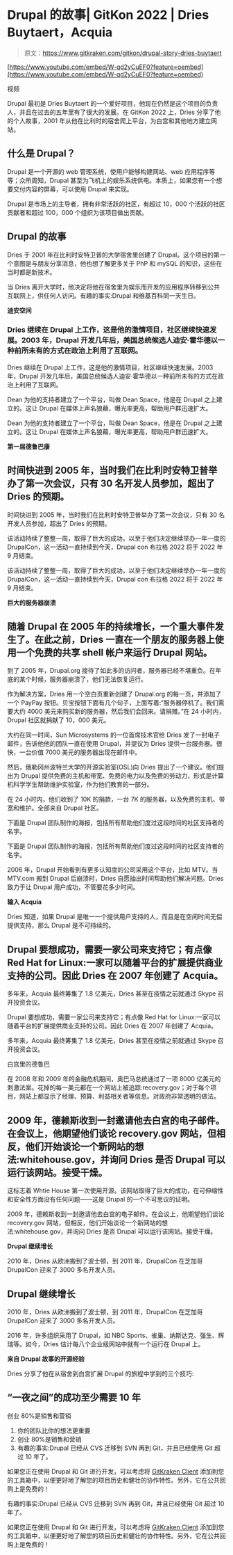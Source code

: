 # Drupal 的故事| GitKon 2022 | Dries Buytaert，Acquia

> 原文：<https://www.gitkraken.com/gitkon/drupal-story-dries-buytaert>

[https://www.youtube.com/embed/W-qd2yCuEF0?feature=oembed](https://www.youtube.com/embed/W-qd2yCuEF0?feature=oembed)

视频

Drupal 最初是 Dries Buytaert 的一个爱好项目，他现在仍然是这个项目的负责人，并且在过去的五年里有了很大的发展。在 GitKon 2022 上，Dries 分享了他的个人故事，2001 年从他在比利时的宿舍爬上平台，为白宫和其他地方建立网站。

## **什么是 Drupal？**

Drupal 是一个开源的 web 管理系统，使用户能够构建网站、web 应用程序等等；众所周知，Drupal 甚至为飞机上的娱乐系统供电。本质上，如果您有一个想要交付内容的屏幕，可以使用 Drupal 来实现。

Drupal 是市场上的主导者，拥有非常活跃的社区，有超过 10，000 个活跃的社区贡献者和超过 100，000 个组织为该项目做出贡献。

## **Drupal 的故事**

Dries 于 2001 年在比利时安特卫普的大学宿舍里创建了 Drupal。这个项目的第一个意图是与朋友分享消息，他也想了解更多关于 PhP 和 mySQL 的知识，这些在当时都是新技术。

当 Dries 离开大学时，他决定将他在宿舍里为娱乐而开发的应用程序转移到公共互联网上，供任何人访问。有趣的事实:Drupal 和维基百科同一天生日。

**迪安空间**

### Dries 继续在 Drupal 上工作，这是他的激情项目，社区继续快速发展。2003 年，Drupal 开发几年后，美国总统候选人迪安·霍华德以一种前所未有的方式在政治上利用了互联网。

Dries 继续在 Drupal 上工作，这是他的激情项目，社区继续快速发展。2003 年，Drupal 开发几年后，美国总统候选人迪安·霍华德以一种前所未有的方式在政治上利用了互联网。

Dean 为他的支持者建立了一个平台，叫做 Dean Space，他是在 Drupal 之上建立的。这让 Drupal 在媒体上声名狼藉，曝光率更高，帮助用户群迅速扩大。

Dean 为他的支持者建立了一个平台，叫做 Dean Space，他是在 Drupal 之上建立的。这让 Drupal 在媒体上声名狼藉，曝光率更高，帮助用户群迅速扩大。

**第一届德鲁巴康**

## 时间快进到 2005 年，当时我们在比利时安特卫普举办了第一次会议，只有 30 名开发人员参加，超出了 Dries 的预期。

时间快进到 2005 年，当时我们在比利时安特卫普举办了第一次会议，只有 30 名开发人员参加，超出了 Dries 的预期。

该活动持续了整整一周，取得了巨大的成功，以至于他们决定继续举办一年一度的 DrupalCon，这一活动一直持续到今天，Drupal con 布拉格 2022 将于 2022 年 9 月结束。

该活动持续了整整一周，取得了巨大的成功，以至于他们决定继续举办一年一度的 DrupalCon，这一活动一直持续到今天，Drupal con 布拉格 2022 将于 2022 年 9 月结束。

**巨大的服务器崩溃**

## 随着 Drupal 在 2005 年的持续增长，一个重大事件发生了。在此之前，Dries 一直在一个朋友的服务器上使用一个免费的共享 shell 帐户来运行 Drupal 网站。

到了 2005 年，Drupal.org 接待了如此多的访问者，服务器已经不堪重负。在年底的某个时候，服务器崩溃了，他们无法恢复运行。

作为解决方案，Dries 用一个空白页重新创建了 Drupal.org 的每一页，并添加了一个 PayPay 按钮。贝宝按钮下面有几个句子，上面写着:“服务器停机了。我们需要大约 4000 美元来购买新的服务器，然后我们会回来。请捐赠。”在 24 小时内，Drupal 社区就捐献了 10，000 美元。

大约在同一时间，Sun Microsystems 的一位首席技术官给 Dries 发了一封电子邮件，告诉他他的团队一直在使用 Drupal，并提议为 Dries 提供一台服务器。很快，一台价值 7000 美元的服务器出现在邮件中。

然后，俄勒冈州波特兰大学的开源实验室(OSL)向 Dries 提出了一个建议。他们提出为 Drupal 提供免费的主机和带宽、免费的电力以及免费的劳动力，形式是计算机科学学生帮助维护实验室，作为他们教育的一部分。

在 24 小时内，他们收到了 10K 的捐款，一台 7K 的服务器，以及免费的主机、带宽和维护。全部来自 Drupal 社区。

下面是 Drupal 团队制作的海报，包括所有帮助他们度过这段时间的社区支持者的名字。

下面是 Drupal 团队制作的海报，包括所有帮助他们度过这段时间的社区支持者的名字。

2006 年，Drupal 开始看到有更多认知度的公司采用这个平台，比如 MTV。当 MTV.com 搬到 Drupal 后崩溃时，Dries 自愿抽出时间帮助他们解决问题。Dries 致力于让 Drupal 用户成功，不管要花多少时间。

**输入 Acquia**

Dries 知道，如果 Drupal 是唯一一个提供用户支持的人，而且是在空闲时间无偿提供支持，那么 Drupal 是不可持续的。

## Drupal 要想成功，需要一家公司来支持它；有点像 Red Hat for Linux:一家可以随着平台的扩展提供商业支持的公司。因此 Dries 在 2007 年创建了 Acquia。

多年来，Acquia 最终筹集了 1.8 亿美元，Dries 甚至在疫情之前就通过 Skype 召开投资会议。

Drupal 要想成功，需要一家公司来支持它；有点像 Red Hat for Linux:一家可以随着平台的扩展提供商业支持的公司。因此 Dries 在 2007 年创建了 Acquia。

多年来，Acquia 最终筹集了 1.8 亿美元，Dries 甚至在疫情之前就通过 Skype 召开投资会议。

白宫里的德鲁巴

在 2008 年和 2009 年的金融危机期间，奥巴马总统通过了一项 8000 亿美元的刺激法案。花掉的每一美元都在一个网站上被追踪:recovery.gov；对于每个项目，网站上都显示了经理、预算、利益相关者等信息。对政府非常透明的做法。

## 2009 年，德赖斯收到一封邀请他去白宫的电子邮件。在会议上，他期望他们谈论 recovery.gov 网站，但相反，他们开始谈论一个新网站的想法:whitehouse.gov，并询问 Dries 是否 Drupal 可以运行该网站。接受干燥。

这标志着 Whtie House 第一次使用开源。该网站取得了巨大的成功，在可伸缩性和安全性方面没有任何问题——这是 Drupal 的一个不可思议的证明。

2009 年，德赖斯收到一封邀请他去白宫的电子邮件。在会议上，他期望他们谈论 recovery.gov 网站，但相反，他们开始谈论一个新网站的想法:whitehouse.gov，并询问 Dries 是否 Drupal 可以运行该网站。接受干燥。

**Drupal 继续增长**

2010 年，Dries 从欧洲搬到了波士顿，到 2011 年，DrupalCon 在芝加哥 DrupalCon 迎来了 3000 多名开发人员。

## **Drupal 继续增长**

2010 年，Dries 从欧洲搬到了波士顿，到 2011 年，DrupalCon 在芝加哥 DrupalCon 迎来了 3000 多名开发人员。

2016 年，许多组织采用了 Drupal，如 NBC Sports、雀巢、纳斯达克、强生、辉瑞等。如今，Dries 估计每八个企业级网站中就有一个运行在 Drupal 上。

**来自 Drupal 故事的开源经验**

Dries 分享了他在从宿舍到白宫扩展 Drupal 的旅程中学到的三个技巧:

## “一夜之间”的成功至少需要 10 年

创业 80%是销售和营销

1.  你的团队比你的想法更重要
2.  创业 80%是销售和营销
3.  有趣的事实:Drupal 已经从 CVS 迁移到 SVN 再到 Git，并且已经使用 Git 超过 10 年了。

如果您正在使用 Drupal 和 Git 进行开发，可以考虑将 [GitKraken Client](https://www.gitkraken.com/git-client) 添加到您的工具箱中，以便更好地了解您的项目历史和健壮的协作特性。另外，它在公共回购上是免费的！

有趣的事实:Drupal 已经从 CVS 迁移到 SVN 再到 Git，并且已经使用 Git 超过 10 年了。

如果您正在使用 Drupal 和 Git 进行开发，可以考虑将 [GitKraken Client](https://www.gitkraken.com/git-client) 添加到您的工具箱中，以便更好地了解您的项目历史和健壮的协作特性。另外，它在公共回购上是免费的！